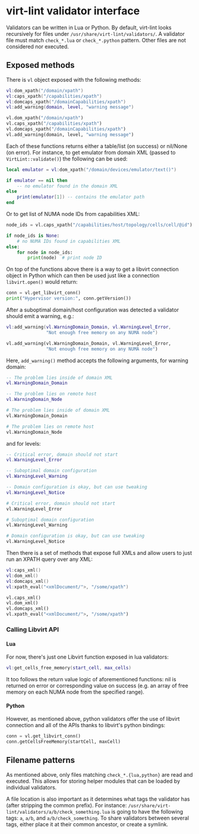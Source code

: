 # virt-lint validator interface

Validators can be written in Lua or Python. By default, virt-lint looks
recursively for files under `/usr/share/virt-lint/validators/`. A validator file
must match `check_*.lua` or `check_*.python` pattern. Other files are not
considered nor executed.

## Exposed methods

There is `vl` object exposed with the following methods:

```lua
vl:dom_xpath("/domain/xpath")
vl:caps_xpath("/capabilities/xpath")
vl:domcaps_xpath("/domainCapabilities/xpath")
vl:add_warning(domain, level, "warning message")
```

```python
vl.dom_xpath("/domain/xpath")
vl.caps_xpath("/capabilities/xpath")
vl.domcaps_xpath("/domainCapabilities/xpath")
vl.add_warning(domain, level, "warning message")
```

Each of these functions returns either a table/list (on success) or nil/None (on
error).  For instance, to get emulator from domain XML (passed to
`VirtLint::validate()`) the following can be used:

```lua
local emulator = vl:dom_xpath("/domain/devices/emulator/text()")

if emulator == nil then
    -- no emulator found in the domain XML
else
    print(emulator[1]) -- contains the emulator path
end
```

Or to get list of NUMA node IDs from capabilities XML:

```python
node_ids = vl.caps_xpath("/capabilities/host/topology/cells/cell/@id")

if node_ids is None:
    # no NUMA IDs found in capabilities XML
else:
    for node in node_ids:
        print(node)  # print node ID
```

On top of the functions above there is a way to get a libvirt connection object
in Python which can then be used just like a connection `libvirt.open()` would
return:

```python
conn = vl.get_libvirt_conn()
print("Hypervisor version:", conn.getVersion())
```

After a suboptimal domain/host configuration was detected a validator should
emit a warning, e.g.:

```lua
vl:add_warning(vl.WarningDomain_Domain, vl.WarningLevel_Error,
               "Not enough free memory on any NUMA node")
```
```python
vl.add_warning(vl.WarningDomain_Domain, vl.WarningLevel_Error,
               "Not enough free memory on any NUMA node")
```

Here, `add_warning()` method accepts the following arguments, for warning
domain:

```lua
-- The problem lies inside of domain XML
vl.WarningDomain_Domain

-- The problem lies on remote host
vl.WarningDomain_Node
```
```python
# The problem lies inside of domain XML
vl.WarningDomain_Domain

# The problem lies on remote host
vl.WarningDomain_Node
```

and for levels:

```lua
-- Critical error, domain should not start
vl.WarningLevel_Error

-- Suboptimal domain configuration
vl.WarningLevel_Warning

-- Domain configuration is okay, but can use tweaking
vl.WarningLevel_Notice
```
```python
# Critical error, domain should not start
vl.WarningLevel_Error

# Suboptimal domain configuration
vl.WarningLevel_Warning

# Domain configuration is okay, but can use tweaking
vl.WarningLevel_Notice
```

Then there is a set of methods that expose full XMLs and allow users to just
run an XPATH query over any XML:

```lua
vl:caps_xml()
vl:dom_xml()
vl:domcaps_xml()
vl:xpath_eval("<xmlDocument/">, "/some/xpath")
```
```python
vl.caps_xml()
vl.dom_xml()
vl.domcaps_xml()
vl.xpath_eval("<xmlDocument/">, "/some/xpath")
```

### Calling Libvirt API

#### Lua

For now, there's just one Libvirt function exposed in lua validators:

```lua
vl:get_cells_free_memory(start_cell, max_cells)
```

It too follows the return value logic of aforementioned functions: nil is
returned on error or corresponding value on success (e.g. an array of free
memory on each NUMA node from the specified range).

#### Python

However, as mentioned above, python validators offer the use of libvirt
connection and all of the APIs thanks to libvirt's python bindings:

```python
conn = vl.get_libvirt_conn()
conn.getCellsFreeMemory(startCell, maxCell)
```

## Filename patterns

As mentioned above, only files matching `check_*.{lua,python}` are read and
executed.  This allows for storing helper modules that can be loaded by
individual validators.

A file location is also important as it determines what tags the validator has
(after stripping the common prefix). For instance:
`/usr/share/virt-lint/validators/a/b/check_something.lua` is going to have
the following tags: `a`, `a/b`, and `a/b/check_something`. To share validators
between several tags, either place it at their common ancestor, or create a
symlink.
